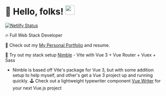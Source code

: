 # 🚀 Hello, folks! <img src="https://raw.githubusercontent.com/MartinHeinz/MartinHeinz/master/wave.gif" width="30px">

[![Netlify Status](https://api.netlify.com/api/v1/badges/1c106c58-1e01-407f-afac-6f21e3a75a89/deploy-status)](https://app.netlify.com/sites/awesome-hamilton-609d6e/deploys)

🔥  Full Web Stack Developer 

🌱 Check out my <a href='https://quelchlax.tech' target="_blank"> My Personal Portfolio</a> and resume.

🧪  Try out my stack setup <a href='https://github.com/quelchx/nimble'>Nimble</a> - Vite with Vue 3 + Vue Router + Vuex + Sass
- Nimble is based off Vite's package for Vue 3, but with some addition setup to help myself, and other's get a Vue 3 project up and running quickly.
🕹️ Check out a lightweight typewriter component <a href='https://www.npmjs.com/package/vue-writer'>Vue Writer</a>  for your next Vue.js project 



